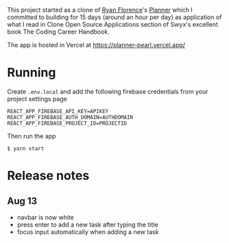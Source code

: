 This project started as a clone of [Ryan Florence](https://twitter.com/ryanflorence)'s [Planner](https://planner.now.sh)
which I committed to building for 15 days (around an hour per day) as application of what I read in Clone Open Source Applications section
of Swyx's excellent book The Coding Career Handbook.

The app is hosted in Vercel at https://planner-pearl.vercel.app/

# Running

Create `.env.local` and add the following firebase credentials from your project settings page

```
REACT_APP_FIREBASE_API_KEY=APIKEY
REACT_APP_FIREBASE_AUTH_DOMAIN=AUTHDOMAIN
REACT_APP_FIREBASE_PROJECT_ID=PROJECTID
```

Then run the app

```
$ yarn start
```

# Release notes

## Aug 13

- navbar is now white
- press enter to add a new task after typing the title
- focus input automatically when adding a new task